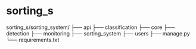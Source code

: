 # sorting_s
sorting_s/sorting_system/
├── api
├── classification
├── core
├── detection
├── monitoring
├── sorting_system
├── users
├── manage.py
└── requirements.txt
